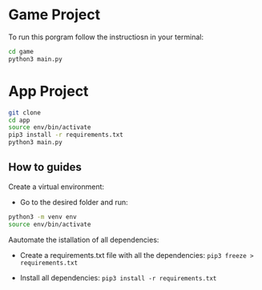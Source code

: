 # Game Project

To run this porgram follow the instructiosn in your terminal:

```sh
cd game
python3 main.py
```

# App Project

```sh
git clone
cd app
source env/bin/activate
pip3 install -r requirements.txt
python3 main.py
```

## How to guides

Create a virtual environment:
- Go to the desired folder and run:
```sh
python3 -m venv env    
source env/bin/activate
```

Aautomate the istallation of all dependencies:
- Create a requirements.txt file with all the dependencies:
  `pip3 freeze > requirements.txt`

- Install all dependencies:
  `pip3 install -r requirements.txt`

